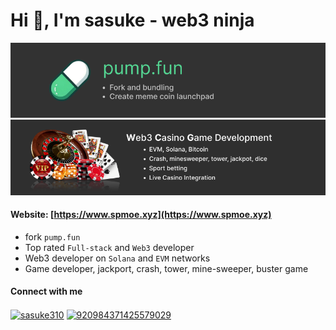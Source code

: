 <h1 align="left">Hi 👋, I'm sasuke - web3 ninja</h1>

![pump.fun fork, pump.fun bundling, meme coin launchpad](./git/pump-fun.png)
![web3 game development, jackpot, crash, minesweeper, tower, dice](./git/web3-games.png)

#### Website: [https://www.spmoe.xyz](https://www.spmoe.xyz)
- fork `pump.fun` 
- Top rated `Full-stack` and `Web3` developer
- Web3 developer on `Solana` and `EVM` networks
- Game developer, jackport, crash, tower, mine-sweeper, buster game
#### Connect with me
<p align="left">
<a href="https://t.me/sasuke310" target="blank"><img align="center" src="https://seeklogo.com/images/T/telegram-new-2019-logo-060F2D4B81-seeklogo.com.png" alt="sasuke310" height="20" width="20" /></a>
<a href="https://discord.gg/920984371425579029" target="blank"><img align="center" src="https://seeklogo.com/images/D/discord-logo-7A1EC3216C-seeklogo.com.png" alt="920984371425579029" height="20" width="20" /></a>
</p>

